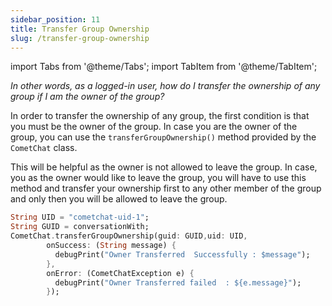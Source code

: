 ```yaml
---
sidebar_position: 11
title: Transfer Group Ownership
slug: /transfer-group-ownership
---
```


import Tabs from '@theme/Tabs';
import TabItem from '@theme/TabItem';

_In other words, as a logged-in user, how do I transfer the ownership of any group if I am the owner of the group?_

In order to transfer the ownership of any group, the first condition is that you must be the owner of the group. In case you are the owner of the group, you can use the `transferGroupOwnership()` method provided by the `CometChat` class.

This will be helpful as the owner is not allowed to leave the group. In case, you as the owner would like to leave the group, you will have to use this method and transfer your ownership first to any other member of the group and only then you will be allowed to leave the group.

<Tabs>
<TabItem value="Dart" label="Dart">

  ```dart
String UID = "cometchat-uid-1";
String GUID = conversationWith;
CometChat.transferGroupOwnership(guid: GUID,uid: UID,
          onSuccess: (String message) {
            debugPrint("Owner Transferred  Successfully : $message");
          },
          onError: (CometChatException e) {
            debugPrint("Owner Transferred failed  : ${e.message}");
          });  
  ```
</TabItem>
</Tabs>